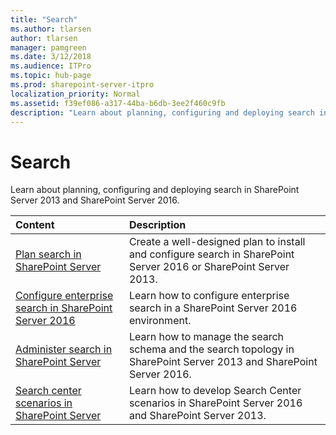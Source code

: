 ```yaml
---
title: "Search"
ms.author: tlarsen
author: tlarsen
manager: pamgreen
ms.date: 3/12/2018
ms.audience: ITPro
ms.topic: hub-page
ms.prod: sharepoint-server-itpro
localization_priority: Normal
ms.assetid: f39ef086-a317-44ba-b6db-3ee2f460c9fb
description: "Learn about planning, configuring and deploying search in SharePoint Server 2013 and SharePoint Server 2016."
---
```


# Search

Learn about planning, configuring and deploying search in SharePoint Server 2013 and SharePoint Server 2016.
  
|**Content**|**Description**|
|:-----|:-----|
|[Plan search in SharePoint Server](search-planning.md) <br/> |Create a well-designed plan to install and configure search in SharePoint Server 2016 or SharePoint Server 2013.  <br/> |
|[Configure enterprise search in SharePoint Server 2016](configure-search.md) <br/> |Learn how to configure enterprise search in a SharePoint Server 2016 environment.  <br/> |
|[Administer search in SharePoint Server](search-administration.md) <br/> |Learn how to manage the search schema and the search topology in SharePoint Server 2013 and SharePoint Server 2016.  <br/> |
|[Search center scenarios in SharePoint Server](search-center-scenarios.md) <br/> |Learn how to develop Search Center scenarios in SharePoint Server 2016 and SharePoint Server 2013.  <br/> |
   

